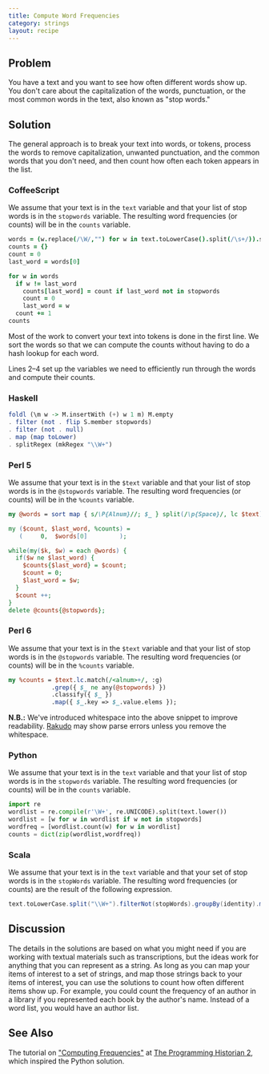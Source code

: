 ```yaml
---
title: Compute Word Frequencies
category: strings
layout: recipe
---
```


## Problem

You have a text and you want to see how often different words show up. You don't care about the capitalization of the words, punctuation, or the most common words in the text, also known as "stop words."

## Solution

The general approach is to break your text into words, or tokens, process the words to remove capitalization, unwanted punctuation, and the common words that you don't need, and then count how often each token appears in the list.

### CoffeeScript

We assume that your text is in the `text` variable and that your list of stop words is in the `stopwords` variable. The resulting word frequencies (or counts) will be in the `counts` variable.

```coffeescript
words = (w.replace(/\W/,"") for w in text.toLowerCase().split(/\s+/)).sort()
counts = {}
count = 0
last_word = words[0]

for w in words
  if w != last_word
    counts[last_word] = count if last_word not in stopwords
    count = 0
    last_word = w
  count += 1
counts
```

Most of the work to convert your text into tokens is done in the first line. We sort the words so that we can compute the counts without having to do a hash lookup for each word.

Lines 2&ndash;4 set up the variables we need to efficiently run through the words and compute their counts.

### Haskell

```haskell
foldl (\m w -> M.insertWith (+) w 1 m) M.empty
. filter (not . flip S.member stopwords)
. filter (not . null)
. map (map toLower)
. splitRegex (mkRegex "\\W+")
```

### Perl 5

We assume that your text is in the `$text` variable and that your list of stop words is in the `@stopwords` variable. The resulting word frequencies (or counts) will be in the `%counts` variable.

```perl
my @words = sort map { s/\P{Alnum}//; $_ } split(/\p{Space}/, lc $text);

my ($count, $last_word, %counts) =
   (     0,  $words[0]         );

while(my($k, $w) = each @words) {
  if($w ne $last_word) { 
    $counts{$last_word} = $count;
    $count = 0;
    $last_word = $w;
  }
  $count ++;
}
delete @counts{@stopwords};
```

### Perl 6

We assume that your text is in the `$text` variable and that your list of stop words is in the `@stopwords` variable. The resulting word frequencies (or counts) will be in the `%counts` variable.

```perl
my %counts = $text.lc.match(/<alnum>+/, :g)
            .grep({ $_ ne any(@stopwords) })
            .classify({ $_ })
            .map({ $_.key => $_.value.elems });
```

**N.B.:** We've introduced whitespace into the above snippet to improve readability. [Rakudo](http://rakudo.org/) may show parse errors unless you remove the whitespace.

### Python

We assume that your text is in the `text` variable and that your list of stop words is in the `stopwords` variable. The resulting word frequencies (or counts) will be in the `counts` variable.

```python
import re
wordlist = re.compile(r'\W+', re.UNICODE).split(text.lower())
wordlist = [w for w in wordlist if w not in stopwords]
wordfreq = [wordlist.count(w) for w in wordlist]
counts = dict(zip(wordlist,wordfreq))
```

### Scala

We assume that your text is in the `text` variable and that your set of stop words is in the `stopWords` variable. The resulting word frequencies (or counts) are the result of the following expression.

```scala
text.toLowerCase.split("\\W+").filterNot(stopWords).groupBy(identity).mapValues(_.size)
```

## Discussion

The details in the solutions are based on what you might need if you are working with textual materials such as transcriptions, but the ideas work for anything that you can represent as a string. As long as you can map your items of interest to a set of strings, and map those strings back to your items of interest, you can use the solutions to count how often different items show up. For example, you could count the frequency of an author in a library if you represented each book by the author's name. Instead of a word list, you would have an author list.

## See Also

The tutorial on ["Computing Frequencies"](http://programminghistorian.org/lessons/computing-frequencies) at [The Programming Historian 2](http://programminghistorian.org/), which inspired the Python solution.